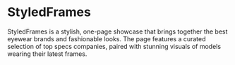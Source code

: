 # StyledFrames
StyledFrames is a stylish, one-page showcase that brings together the best eyewear brands and fashionable looks. The page features a curated selection of top specs companies, paired with stunning visuals of models wearing their latest frames. 
